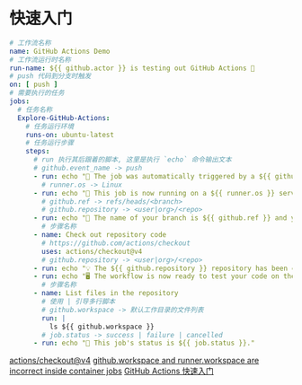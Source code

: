 # 快速入门

```yaml
# 工作流名称
name: GitHub Actions Demo
# 工作流运行时名称
run-name: ${{ github.actor }} is testing out GitHub Actions 🚀
# push 代码到分支时触发
on: [ push ]
# 需要执行的任务
jobs:
  # 任务名称
  Explore-GitHub-Actions:
    # 任务运行环境
    runs-on: ubuntu-latest
    # 任务运行步骤
    steps:
      # run 执行其后跟着的脚本, 这里是执行 `echo` 命令输出文本
      # github.event_name -> push
      - run: echo "🎉 The job was automatically triggered by a ${{ github.event_name }} event."
        # runner.os -> Linux
      - run: echo "🐧 This job is now running on a ${{ runner.os }} server hosted by GitHub!"
        # github.ref -> refs/heads/<branch>
        # github.repository -> <user|org>/<repo>
      - run: echo "🔎 The name of your branch is ${{ github.ref }} and your repository is ${{ github.repository }}."
        # 步骤名称
      - name: Check out repository code
        # https://github.com/actions/checkout
        uses: actions/checkout@v4
        # github.repository -> <user|org>/<repo>
      - run: echo "💡 The ${{ github.repository }} repository has been cloned to the runner."
      - run: echo "🖥️ The workflow is now ready to test your code on the runner."
        # 步骤名称
      - name: List files in the repository
        # 使用 | 引导多行脚本
        # github.workspace -> 默认工作目录的文件列表
        run: |
          ls ${{ github.workspace }}
        # job.status -> success | failure | cancelled
      - run: echo "🍏 This job's status is ${{ job.status }}."
```

<seealso>
    <category ref="related">
        <a href="https://github.com/actions/checkout">actions/checkout@v4</a>
        <a href="https://github.com/actions/runner/issues/2058">github.workspace and runner.workspace are incorrect inside container jobs</a>
    </category>
    <category ref="reference">
        <a href="https://docs.github.com/zh/actions/quickstart">GitHub Actions 快速入门</a>
    </category>
</seealso>
